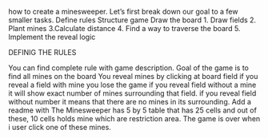 how to create a minesweeper.
Let’s first break down our goal to a few smaller tasks.
Define rules
Structure game
Draw the board
        1. Draw fields
        2. Plant mines
        3.Calculate distance
4. Find a way to traverse the board
5. Implement the reveal logic

DEFINIG THE RULES

You can find complete rule with game description.
Goal of the game is to find all mines on the board
You reveal mines by clicking at board field
if you reveal a field with mine you lose the game
if you reveal field without a mine it will show exact number of mines surrounding that field.
if you reveal field without number it means that there are no mines in its surrounding.
Add a readme with
The Minesweeper has 5 by 5 table that has 25 cells and out of these, 10 cells holds mine which are restriction area. The game is over when i user click one of these mines.
